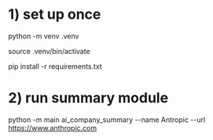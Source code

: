# 1) set up once
python -m venv .venv

source .venv/bin/activate

pip install -r requirements.txt

# 2) run summary module

python -m main ai_company_summary --name Antropic --url https://www.anthropic.com 